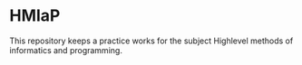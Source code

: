 # HMIaP
This repository keeps a practice works for the subject Highlevel methods of informatics and programming.
